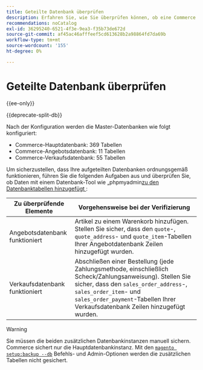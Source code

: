 ```yaml
---
title: Geteilte Datenbank überprüfen
description: Erfahren Sie, wie Sie überprüfen können, ob eine Commerce Split-Datenbankkonfiguration ordnungsgemäß funktioniert.
recommendations: noCatalog
exl-id: 36295240-6521-4f3e-9ea3-f35b73de672d
source-git-commit: af45ac46afffeef5cd613628b2a98864fd7da69b
workflow-type: tm+mt
source-wordcount: '155'
ht-degree: 0%

---
```


# Geteilte Datenbank überprüfen

{{ee-only}}

{{deprecate-split-db}}

Nach der Konfiguration werden die Master-Datenbanken wie folgt konfiguriert:

- Commerce-Hauptdatenbank: 369 Tabellen
- Commerce-Angebotsdatenbank: 11 Tabellen
- Commerce-Verkaufsdatenbank: 55 Tabellen

Um sicherzustellen, dass Ihre aufgeteilten Datenbanken ordnungsgemäß funktionieren, führen Sie die folgenden Aufgaben aus und überprüfen Sie, ob Daten mit einem Datenbank-Tool wie „phpmyadmin[&#x200B; zu den Datenbanktabellen hinzugefügt &#x200B;](../../installation/prerequisites/optional-software.md#phpmyadmin):

| Zu überprüfende Elemente | Vorgehensweise bei der Verifizierung |
| -------------- | ------------- |
| Angebotsdatenbank funktioniert | Artikel zu einem Warenkorb hinzufügen. Stellen Sie sicher, dass den `quote`-, `quote_address`- und `quote_item`-Tabellen Ihrer Angebotdatenbank Zeilen hinzugefügt wurden. |
| Verkaufsdatenbank funktioniert | Abschließen einer Bestellung (jede Zahlungsmethode, einschließlich Scheck/Zahlungsanweisung). Stellen Sie sicher, dass den `sales_order_address`-, `sales_order_item`- und `sales_order_payment`-Tabellen Ihrer Verkaufsdatenbank Zeilen hinzugefügt wurden. |

>[!WARNING]
>
>Sie müssen die beiden zusätzlichen Datenbankinstanzen manuell sichern. Commerce sichert nur die Hauptdatenbankinstanz. Mit den [`magento setup:backup --db`](../../installation/tutorials/backup.md) Befehls- und Admin-Optionen werden die zusätzlichen Tabellen nicht gesichert.
